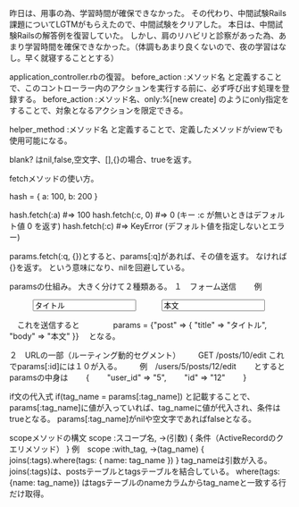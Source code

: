 昨日は、用事の為、学習時間が確保できなかった。
その代わり、中間試験Rails課題についてLGTMがもらえたので、中間試験をクリアした。
本日は、中間試験Railsの解答例を復習していた。
しかし、肩のリハビリと診察があった為、あまり学習時間を確保できなかった。（体調もあまり良くないので、夜の学習はなし。早く就寝することとする）

application_controller.rbの復習。
before_action :メソッド名
と定義することで、このコントローラー内のアクションを実行する前に、必ず呼び出す処理を登録する。
before_action :メソッド名、only:%[new create]
のようにonly指定をすることで、対象となるアクションを限定できる。

helper_method :メソッド名
と定義することで、定義したメソッドがviewでも使用可能になる。

blank? はnil,false,空文字、[],{}の場合、trueを返す。

fetchメソッドの使い方。

hash = { a: 100, b: 200 }

hash.fetch(:a)           #=> 100
hash.fetch(:c, 0)        #=> 0   (キー :c が無いときはデフォルト値 0 を返す)
hash.fetch(:c)           #=> KeyError (デフォルト値を指定しないとエラー)

params.fetch(:q, {})とすると、params[:q]があれば、その値を返す。
なければ{}を返す。
という意味になり、nilを回避している。

paramsの仕組み。
大きく分けて２種類ある。
１　フォーム送信
　　例　<form action="/posts" method="post">
  　　　<input type="text" name="post[title]" value="タイトル">
  　　　<input type="text" name="post[body]" value="本文">
　　　　</form>
　これを送信すると
　　　　params = {"post" => { "title" => "タイトル", "body" => "本文" }}
　となる。

２　URLの一部（ルーティング動的セグメント）
　　GET /posts/10/edit
   これでparams[:id]には１０が入る。
　　例　/users/5/posts/12/edit
　　とするとparamsの中身は
　　{
  　　"user_id" => "5",
  　　"id" => "12"
　　}

if文の代入式
if(tag_name = params[:tag_name])
と記載することで、params[:tag_name]に値が入っていれば、tag_nameに値が代入され、条件はtrueとなる。
params[:tag_name]がnilや空文字であればfalseとなる。

scopeメソッドの構文
scope :スコープ名, ->(引数) { 条件（ActiveRecordのクエリメソッド） }
例　scope :with_tag, ->(tag_name) { joins(:tags).where(tags: { name: tag_name }) }
tag_nameは引数が入る。
joins(:tags)は、postsテーブルとtagsテーブルを結合している。
where(tags: {name: tag_name})
はtagsテーブルのnameカラムからtag_nameと一致する行だけ取得。